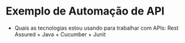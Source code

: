 # Exemplo de Automação de API

- Quais as tecnologias estou usando para trabalhar com APIs: Rest Assured + Java + Cucumber + Junit

